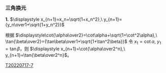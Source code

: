 ### 三角换元

**1.** $\displaystyle x_{n+1}=x_n+\sqrt{1+x_n^2},\ y_{n+1}={y_n\over1+\sqrt{1+y_n^2}}$

根据 $\displaystyle\cot{\alpha\over2}=\cot\alpha+\sqrt{1+\cot^2\alpha},\ \tan{\beta\over2}={\tan\beta\over1+\sqrt{1+\tan^2\beta}}$ 令 $x_1=\cot \alpha,\ y_1=\tan\beta$，则 $\displaystyle x_{n+1}=\cot{\alpha\over2^n},\ y_{n+1}=\tan{\beta\over2^n}$。

[T20220717-7](..\题库\T20220717-7.md)